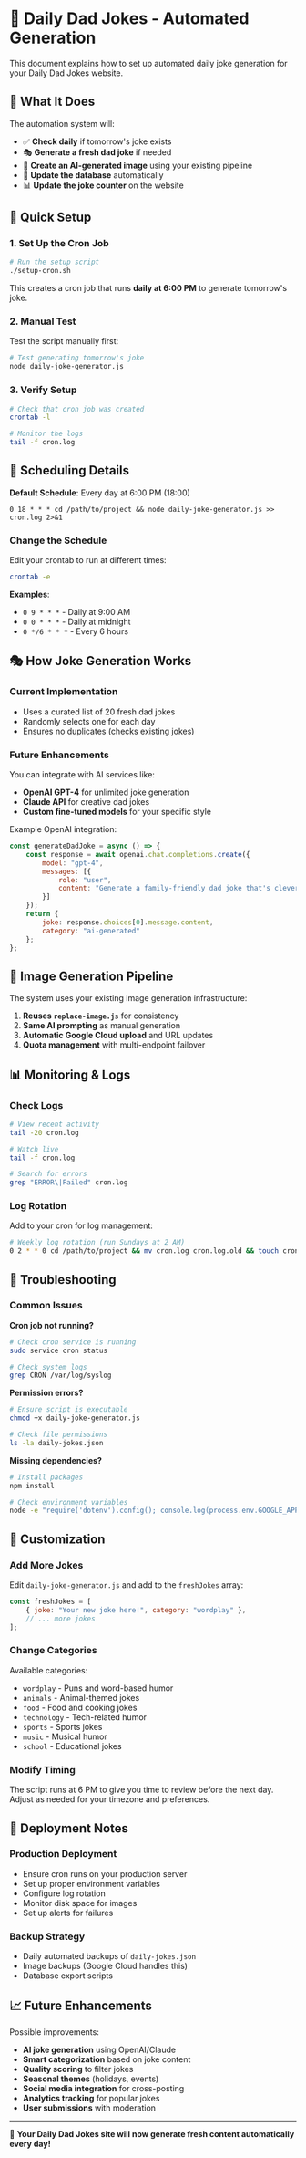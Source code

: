 # 🤖 Daily Dad Jokes - Automated Generation

This document explains how to set up automated daily joke generation for your Daily Dad Jokes website.

## 🎯 What It Does

The automation system will:
- ✅ **Check daily** if tomorrow's joke exists
- 🎭 **Generate a fresh dad joke** if needed
- 🎨 **Create an AI-generated image** using your existing pipeline
- 📝 **Update the database** automatically
- 📊 **Update the joke counter** on the website

## 🚀 Quick Setup

### 1. Set Up the Cron Job

```bash
# Run the setup script
./setup-cron.sh
```

This creates a cron job that runs **daily at 6:00 PM** to generate tomorrow's joke.

### 2. Manual Test

Test the script manually first:

```bash
# Test generating tomorrow's joke
node daily-joke-generator.js
```

### 3. Verify Setup

```bash
# Check that cron job was created
crontab -l

# Monitor the logs
tail -f cron.log
```

## 📅 Scheduling Details

**Default Schedule**: Every day at 6:00 PM (18:00)
```
0 18 * * * cd /path/to/project && node daily-joke-generator.js >> cron.log 2>&1
```

### Change the Schedule

Edit your crontab to run at different times:

```bash
crontab -e
```

**Examples**:
- `0 9 * * *` - Daily at 9:00 AM
- `0 0 * * *` - Daily at midnight
- `0 */6 * * *` - Every 6 hours

## 🎭 How Joke Generation Works

### Current Implementation
- Uses a curated list of 20 fresh dad jokes
- Randomly selects one for each day
- Ensures no duplicates (checks existing jokes)

### Future Enhancements
You can integrate with AI services like:
- **OpenAI GPT-4** for unlimited joke generation
- **Claude API** for creative dad jokes
- **Custom fine-tuned models** for your specific style

Example OpenAI integration:
```javascript
const generateDadJoke = async () => {
    const response = await openai.chat.completions.create({
        model: "gpt-4",
        messages: [{
            role: "user",
            content: "Generate a family-friendly dad joke that's clever and punny"
        }]
    });
    return {
        joke: response.choices[0].message.content,
        category: "ai-generated"
    };
};
```

## 🎨 Image Generation Pipeline

The system uses your existing image generation infrastructure:
1. **Reuses `replace-image.js`** for consistency
2. **Same AI prompting** as manual generation
3. **Automatic Google Cloud upload** and URL updates
4. **Quota management** with multi-endpoint failover

## 📊 Monitoring & Logs

### Check Logs
```bash
# View recent activity
tail -20 cron.log

# Watch live
tail -f cron.log

# Search for errors
grep "ERROR\|Failed" cron.log
```

### Log Rotation
Add to your cron for log management:
```bash
# Weekly log rotation (run Sundays at 2 AM)
0 2 * * 0 cd /path/to/project && mv cron.log cron.log.old && touch cron.log
```

## 🔧 Troubleshooting

### Common Issues

**Cron job not running?**
```bash
# Check cron service is running
sudo service cron status

# Check system logs
grep CRON /var/log/syslog
```

**Permission errors?**
```bash
# Ensure script is executable
chmod +x daily-joke-generator.js

# Check file permissions
ls -la daily-jokes.json
```

**Missing dependencies?**
```bash
# Install packages
npm install

# Check environment variables
node -e "require('dotenv').config(); console.log(process.env.GOOGLE_APPLICATION_CREDENTIALS)"
```

## 🎯 Customization

### Add More Jokes
Edit `daily-joke-generator.js` and add to the `freshJokes` array:

```javascript
const freshJokes = [
    { joke: "Your new joke here!", category: "wordplay" },
    // ... more jokes
];
```

### Change Categories
Available categories:
- `wordplay` - Puns and word-based humor
- `animals` - Animal-themed jokes
- `food` - Food and cooking jokes
- `technology` - Tech-related humor
- `sports` - Sports jokes
- `music` - Musical humor
- `school` - Educational jokes

### Modify Timing
The script runs at 6 PM to give you time to review before the next day. Adjust as needed for your timezone and preferences.

## 🚀 Deployment Notes

### Production Deployment
- Ensure cron runs on your production server
- Set up proper environment variables
- Configure log rotation
- Monitor disk space for images
- Set up alerts for failures

### Backup Strategy
- Daily automated backups of `daily-jokes.json`
- Image backups (Google Cloud handles this)
- Database export scripts

## 📈 Future Enhancements

Possible improvements:
- **AI joke generation** using OpenAI/Claude
- **Smart categorization** based on joke content
- **Quality scoring** to filter jokes
- **Seasonal themes** (holidays, events)
- **Social media integration** for cross-posting
- **Analytics tracking** for popular jokes
- **User submissions** with moderation

---

🎉 **Your Daily Dad Jokes site will now generate fresh content automatically every day!**